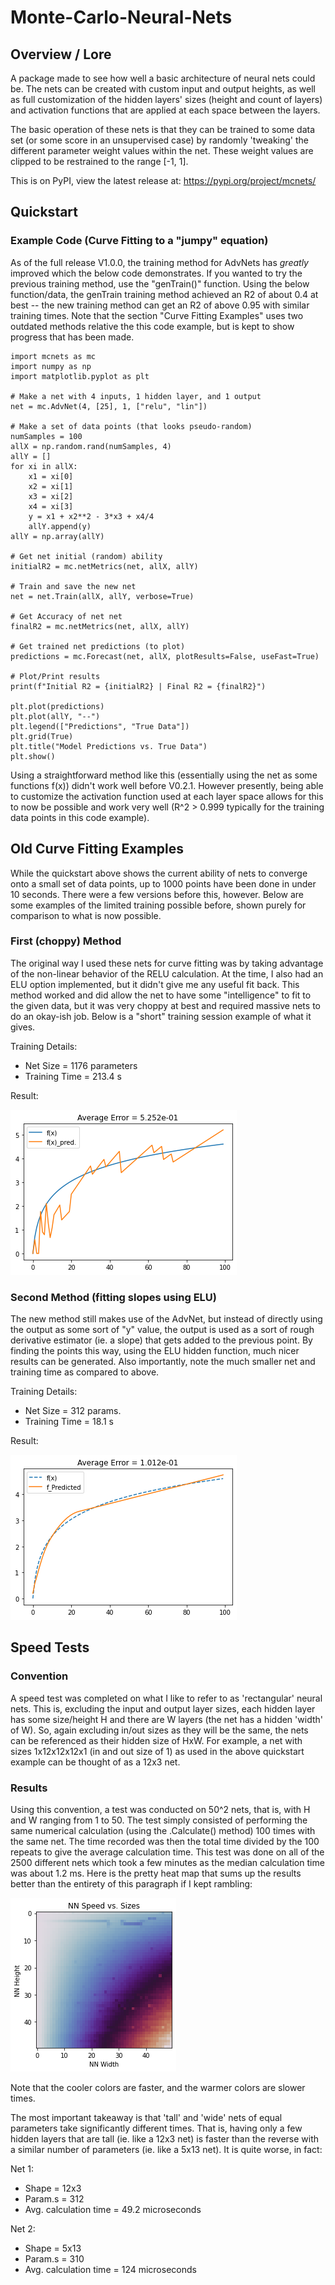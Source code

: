 # Monte-Carlo-Neural-Nets

## Overview / Lore

A package made to see how well a basic architecture of neural nets could be. The nets can be created with custom input and output heights, as well as full customization of the hidden layers' sizes (height and count of layers) and activation functions that are applied at each space between the layers.

The basic operation of these nets is that they can be trained to some data set (or some score in an unsupervised case) by randomly 'tweaking' the different parameter weight values within the net. These weight values are clipped to be restrained to the range [-1, 1].

This is on PyPI, view the latest release at:
https://pypi.org/project/mcnets/

## Quickstart
### Example Code (Curve Fitting to a "jumpy" equation)
As of the full release V1.0.0, the training method for AdvNets has *greatly* improved which the below code demonstrates. If you wanted to try the previous training method, use the "genTrain()" function. Using the below function/data, the genTrain training method achieved an R2 of about 0.4 at best -- the new training method can get an R2 of above 0.95 with similar training times. Note that the section "Curve Fitting Examples" uses two outdated methods relative the this code example, but is kept to show progress that has been made.
```
import mcnets as mc
import numpy as np
import matplotlib.pyplot as plt

# Make a net with 4 inputs, 1 hidden layer, and 1 output
net = mc.AdvNet(4, [25], 1, ["relu", "lin"])

# Make a set of data points (that looks pseudo-random)
numSamples = 100
allX = np.random.rand(numSamples, 4)
allY = []
for xi in allX:
    x1 = xi[0]
    x2 = xi[1]
    x3 = xi[2]
    x4 = xi[3]
    y = x1 + x2**2 - 3*x3 + x4/4
    allY.append(y)
allY = np.array(allY)

# Get net initial (random) ability
initialR2 = mc.netMetrics(net, allX, allY)

# Train and save the new net
net = net.Train(allX, allY, verbose=True)

# Get Accuracy of net net
finalR2 = mc.netMetrics(net, allX, allY)

# Get trained net predictions (to plot)
predictions = mc.Forecast(net, allX, plotResults=False, useFast=True)

# Plot/Print results
print(f"Initial R2 = {initialR2} | Final R2 = {finalR2}")

plt.plot(predictions)
plt.plot(allY, "--")
plt.legend(["Predictions", "True Data"])
plt.grid(True)
plt.title("Model Predictions vs. True Data")
plt.show()
```
Using a straightforward method like this (essentially using the net as some functions f(x)) didn't work well before V0.2.1. However presently, being able to customize the activation function used at each layer space allows for this to now be possible and work very well (R^2 > 0.999 typically for the training data points in this code example).


## Old Curve Fitting Examples
While the quickstart above shows the current ability of nets to converge onto a small set of data points, up to 1000 points have been done in under 10 seconds. There were a few versions before this, however. Below are some examples of the limited training possible before, shown purely for comparison to what is now possible.

### First (choppy) Method
The original way I used these nets for curve fitting was by taking advantage of the non-linear behavior of the RELU calculation. At the time, I also had an ELU option implemented, but it didn't give me any useful fit back. This method worked and did allow the net to have some "intelligence" to fit to the given data, but it was very choppy at best and required massive nets to do an okay-ish job. Below is a "short" training session example of what it gives.

Training Details:
- Net Size = 1176 parameters
- Training Time = 213.4 s

Result:

![](Examples/ghFit1b.png)

### Second Method (fitting slopes using ELU)
The new method still makes use of the AdvNet, but instead of directly using the output as some sort of "y" value, the output is used as a sort of rough derivative estimator (ie. a slope) that gets added to the previous point. By finding the points this way, using the ELU hidden function, much nicer results can be generated. Also importantly, note the much smaller net and training time as compared to above.

Training Details:
- Net Size = 312 params.
- Training Time = 18.1 s

Result:

![](Examples/ghFit2b.png)


## Speed Tests
### Convention
A speed test was completed on what I like to refer to as 'rectangular' neural nets. This is, excluding the input and output layer sizes, each hidden layer has some size/height H and there are W layers (the net has a hidden 'width' of W). So, again excluding in/out sizes as they will be the same, the nets can be referenced as their hidden size of HxW. For example, a net with sizes 1x12x12x12x1 (in and out size of 1) as used in the above quickstart example can be thought of as a 12x3 net.

### Results
Using this convention, a test was conducted on 50^2 nets, that is, with H and W ranging from 1 to 50. The test simply consisted of performing the same numerical calculation (using the .Calculate() method) 100 times with the same net. The time recorded was then the total time divided by the 100 repeats to give the average calculation time. This test was done on all of the 2500 different nets which took a few minutes as the median calculation time was about 1.2 ms. Here is the pretty heat map that sums up the results better than the entirety of this paragraph if I kept rambling:

![](Examples/ghSpeedTest1a.png)

Note that the cooler colors are faster, and the warmer colors are slower times.

The most important takeaway is that 'tall' and 'wide' nets of equal parameters take significantly different times. That is, having only a few hidden layers that are tall (ie. like a 12x3 net) is faster than the reverse with a similar number of parameters (ie. like a 5x13 net). It is quite worse, in fact:

Net 1:
- Shape = 12x3
- Param.s = 312
- Avg. calculation time = 49.2 microseconds

Net 2:
- Shape = 5x13
- Param.s = 310
- Avg. calculation time = 124 microseconds
